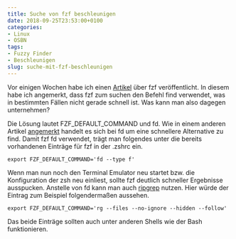 ```yaml
---
title: Suche von fzf beschleunigen
date: 2018-09-25T23:53:00+0100
categories:
- Linux
- OSBN
tags:
- Fuzzy Finder
- Beschleunigen
slug: suche-mit-fzf-beschleunigen
---
```

Vor einigen Wochen habe ich einen [Artikel](/fuzzy-finder-fuer-die-zsh/) über fzf veröffentlicht. In diesem habe ich angemerkt, dass fzf zum suchen den Befehl find verwendet, was in bestimmten Fällen nicht gerade schnell ist. Was kann man also dagegen unternehmen?

Die Lösung lautet FZF_DEFAULT_COMMAND und fd. Wie in einem anderen Artikel [angemerkt](/fd-finden-einmal-anders/) handelt es sich bei fd um eine schnellere Alternative zu find. Damit fzf fd verwendet, trägt man folgendes unter die bereits vorhandenen Einträge für fzf in der .zshrc ein.

<pre class="line-numbers language-bash" style="white-space:pre-wrap;">
<code class="language-bash">export FZF_DEFAULT_COMMAND='fd --type f'</code>
</pre>

Wenn man nun noch den Terminal Emulator neu startet bzw. die Konfiguration der zsh neu einliest, sollte fzf deutlich schneller Ergebnisse ausspucken. Anstelle von fd kann man auch [ripgrep](/ripgrep-grep-auf-steroide/) nutzen. Hier würde der Eintrag zum Beispiel folgendermaßen aussehen.

<pre class="line-numbers language-bash" style="white-space:pre-wrap;">
<code class="language-bash">export FZF_DEFAULT_COMMAND='rg --files --no-ignore --hidden --follow'</code>
</pre>

Das beide Einträge sollten auch unter anderen Shells wie der Bash funktionieren.
